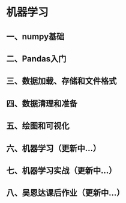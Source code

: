 # 机器学习
## 一、numpy基础
## 二、Pandas入门
## 三、数据加载、存储和文件格式
## 四、数据清理和准备
## 五、绘图和可视化
## 六、机器学习（更新中...）
## 七、机器学习实战（更新中...）
## 八、吴恩达课后作业（更新中...）


